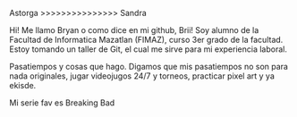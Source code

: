 Astorga >>>>>>>>>>>>>>> Sandra

Hi! Me llamo Bryan o como dice en mi github, Brii! Soy alumno de la Facultad de Informatica Mazatlan (FIMAZ), curso 3er grado de la facultad.
Estoy tomando un taller de Git, el cual me sirve para mi experiencia laboral.


Pasatiempos y cosas que hago.
Digamos que mis pasatiempos no son para nada originales, jugar videojugos 24/7 y torneos, practicar pixel art y ya ekisde.

Mi serie fav es Breaking Bad